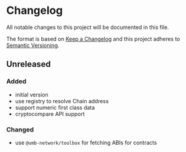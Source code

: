 # Changelog
All notable changes to this project will be documented in this file.

The format is based on [Keep a Changelog](http://keepachangelog.com/en/1.0.0/)
and this project adheres to [Semantic Versioning](http://semver.org/spec/v2.0.0.html).

## Unreleased
### Added
- initial version
- use registry to resolve Chain address
- support numeric first class data
- cryptocompare API support

### Changed
- use `@umb-network/toolbox` for fetching ABIs for contracts
